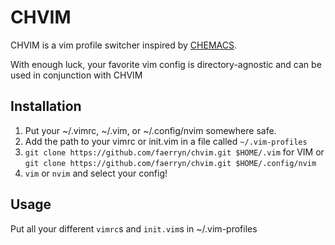 # CHVIM
CHVIM is a vim profile switcher inspired by [CHEMACS](https://github.com/plexus/chemacs).

With enough luck, your favorite vim config is directory-agnostic and can be used in conjunction with CHVIM
## Installation
1. Put your ~/.vimrc, ~/.vim, or ~/.config/nvim somewhere safe.
2. Add the path to your vimrc or init.vim in a file called `~/.vim-profiles`
3. `git clone https://github.com/faerryn/chvim.git $HOME/.vim` for VIM or `git clone https://github.com/faerryn/chvim.git $HOME/.config/nvim`
4. `vim` or `nvim` and select your config!
## Usage
Put all your different `vimrc`s and `init.vim`s in ~/.vim-profiles
